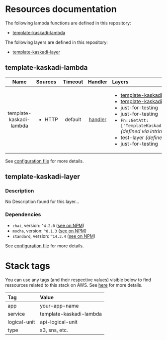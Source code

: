 # Resources documentation

The following lambda functions are defined in this repository:
- [template-kaskadi-lambda](#template-kaskadi-lambda)

The following layers are defined in this repository:
- [template-kaskadi-layer](#template-kaskadi-layer)

## template-kaskadi-lambda <a name="template-kaskadi-lambda"></a>

|           Name          | Sources                | Timeout |                 Handler                 | Layers                                                                                                                                                                                                                                                                                                                                             |
| :---------------------: | :--------------------- | :-----: | :-------------------------------------: | :------------------------------------------------------------------------------------------------------------------------------------------------------------------------------------------------------------------------------------------------------------------------------------------------------------------------------------------------- |
| template-kaskadi-lambda | <ul><li>HTTP</li></ul> | default | [handler](./template-kaskadi-lambda.js) | <ul><li>[template-kaskadi-layer](#template-kaskadi-layer)</li><li>[template-kaskadi-layer](#template-kaskadi-layer)</li><li>just-for-testing</li><li>just-for-testing</li><li>`Fn::GetAtt: ["TemplateKaskadiLayerLambdaLayer","Arn"]` _(defined via intrinsic function)_</li><li>test-layer _(defined via ARN)_</li><li>just-for-testing</li></ul> |

See [configuration file](./serverless.yml) for more details.

## template-kaskadi-layer <a name="template-kaskadi-layer"></a>

### Description

No Description found for this layer...

### Dependencies

- `chai`, version: `^4.2.0` ([see on NPM](https://www.npmjs.com/package/chai))
- `mocha`, version: `^8.1.3` ([see on NPM](https://www.npmjs.com/package/mocha))
- `standard`, version: `^14.3.4` ([see on NPM](https://www.npmjs.com/package/standard))

See [configuration file](./serverless.yml) for more details.

# Stack tags

You can use any tags (and their respective values) visible below to find ressources related to this stack on AWS. See [here](https://docs.amazonaws.cn/en_us/AWSCloudFormation/latest/UserGuide/aws-properties-resource-tags.html) for more details.

| Tag          | Value                   |
| :----------- | :---------------------- |
| app          | your-app-name           |
| service      | template-kaskadi-lambda |
| logical-unit | api-logical-unit        |
| type         | s3, sns, etc.           |